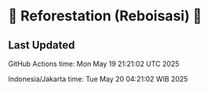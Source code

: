 
# 🌳 Reforestation (Reboisasi) 🌲

## Last Updated

GitHub Actions time: Mon May 19 21:21:02 UTC 2025

Indonesia/Jakarta time: Tue May 20 04:21:02 WIB 2025
